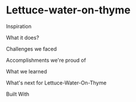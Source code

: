 # Lettuce-water-on-thyme

Inspiration


What it does?


Challenges we faced


Accomplishments we're proud of


What we learned


What's next for Lettuce-Water-On-Thyme


Built With
 
